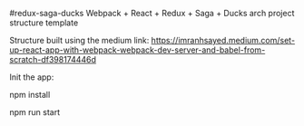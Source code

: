 #redux-saga-ducks
Webpack + React + Redux + Saga + Ducks arch project structure template

Structure built using the medium link:
https://imranhsayed.medium.com/set-up-react-app-with-webpack-webpack-dev-server-and-babel-from-scratch-df398174446d

Init the app:

npm install

npm run start
